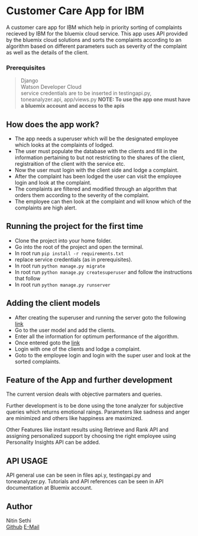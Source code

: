 # Customer Care App for IBM
A customer care app for IBM which help in priority sorting of complaints recieved by IBM for the bluemix cloud service. This app uses API provided by the bluemix cloud solutions and sorts the complaints according to an algorithm based on different parameters such as severity of the complaint as well as the details of the client.

### Prerequisites
> Django  
> Watson Developer Cloud  
> service credentials are to be inserted in testingapi.py, toneanalyzer.api, app/views.py
**NOTE: To use the app one must have a bluemix account and access to the apis**

## How does the app work?
* The app needs a superuser which will be the designated employee which looks at the complaints of lodged.
* The user must populate the database with the clients and fill in the information pertaining to but not restricting to the shares of the client, registraition of the client with the service etc.
* Now the user must login with the client side and lodge a complaint.
* After the complaint has been lodged the user can visit the employee login and look at the complaint.
* The complaints are filtered and modified through an algorithm that orders them according to the severity of the complaint.
* The employee can then look at the complaint and will know which of the complaints are high alert.


## Running the project for the first time
* Clone the project into your home folder.
* Go into the root of the project and open the terminal.
* In root run ```pip install -r requirements.txt```
* replace service credentials (as in prerequisites).
* In root run ```python manage.py migrate```
* In root run ```python manage.py createsuperuser``` and follow the instructions that follow
* In root run ```python manage.py runserver```

## Adding the client models
* After creating the superuser and running the server goto the following [link](http://localhost:8000/admin/login/)
* Go to the user model and add the clients.
* Enter all the information for optimum performance of the algorithm.
* Once entered goto the [link](http://localhost:8000/)
* Login with one of the clients and lodge a complaint.
* Goto to the employee login and login with the super user and look at the sorted complaints.

## Feature of the App and further development
The current version deals with objective parmaters and queries.

Further development is to be done using the tone analyzer for subjective queries which returns emotional raings.
Parameters like sadness and anger are minimized and others like happiness are maximized.

Other Features like instant results using Retrieve and Rank API and assigning personalized support by choosing tne right employee using Personality Insights API can be added.

## API USAGE
API general use can be seen in files api.y, testingapi.py and toneanalyzer.py.
Tutorials and API references can be seen in API documentation at Bluemix account.

## Author
Nitin Sethi  
[Github](https://www.github.com/setin666)
[E-Mail](nitinsethi.iitr@gmail.com)

